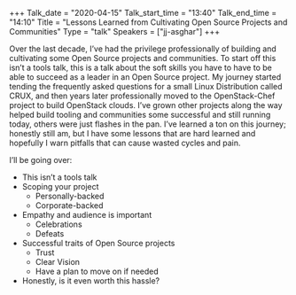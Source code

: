 +++
Talk_date = "2020-04-15"
Talk_start_time = "13:40"
Talk_end_time = "14:10"
Title = "Lessons Learned from Cultivating Open Source Projects and Communities"
Type = "talk"
Speakers = ["jj-asghar"]
+++

Over the last decade, I’ve had the privilege professionally of building and cultivating some Open Source projects and communities. To start off this isn’t a tools talk, this is a talk about the soft skills you have to have to be able to succeed as a leader in an Open Source project. My journey started tending the frequently asked questions for a small Linux Distribution called CRUX, and then years later professionally moved to the OpenStack-Chef project to build OpenStack clouds. I’ve grown other projects along the way helped build tooling and communities some successful and still running today, others were just flashes in the pan.  I’ve learned a ton on this journey; honestly still am, but I have some lessons that are hard learned and hopefully I warn pitfalls that can cause wasted cycles and pain.

I’ll be going over:
* This isn’t a tools talk
* Scoping your project
   * Personally-backed
   * Corporate-backed
* Empathy and audience is important
   * Celebrations
   * Defeats
* Successful traits of Open Source projects
   * Trust
   * Clear Vision
   * Have a plan to move on if needed
* Honestly, is it even worth this hassle?

